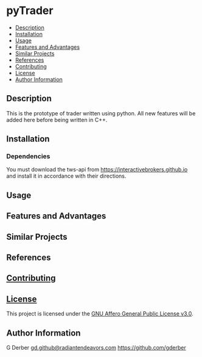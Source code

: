 pyTrader
==========

- [Description](#description)
- [Installation](#installation)
- [Usage](#usage)
- [Features and Advantages](#features-and-advantages)
- [Similar Projects](#similar-projects)
- [References](#references)
- [Contributing](#contributing)
- [License](#license)
- [Author Information](#author-information)

## Description

This is the prototype of trader written using python.  All new features will be added here before being written in C++.


## Installation

### Dependencies

You must download the tws-api from https://interactivebrokers.github.io and install it in accordance with their directions.

## Usage

## Features and Advantages

## Similar Projects

## References

## [Contributing](../CONTRIBUTING.md)

## [License](../LICENSE.md)

This project is licensed under the [GNU Affero General Public License v3.0](LICENSE.md).

## Author Information

G Derber gd.github@radiantendeavors.com https://github.com/gderber

